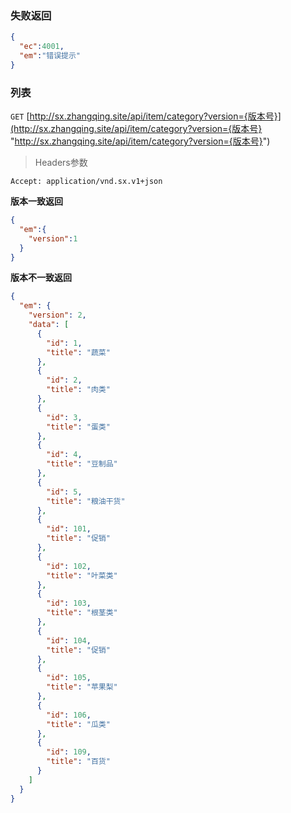 ### 失败返回
```json
{
  "ec":4001,
  "em":"错误提示"
}
```

### 列表
`GET` [http://sx.zhangqing.site/api/item/category?version={版本号}](http://sx.zhangqing.site/api/item/category?version={版本号} "http://sx.zhangqing.site/api/item/category?version={版本号}")

> Headers参数

`Accept: application/vnd.sx.v1+json`

**版本一致返回**
```json
{
  "em":{
    "version":1
  }
}
```
**版本不一致返回**
```json
{
  "em": {
    "version": 2,
    "data": [
      {
        "id": 1,
        "title": "蔬菜"
      },
      {
        "id": 2,
        "title": "肉类"
      },
      {
        "id": 3,
        "title": "蛋类"
      },
      {
        "id": 4,
        "title": "豆制品"
      },
      {
        "id": 5,
        "title": "粮油干货"
      },
      {
        "id": 101,
        "title": "促销"
      },
      {
        "id": 102,
        "title": "叶菜类"
      },
      {
        "id": 103,
        "title": "根茎类"
      },
      {
        "id": 104,
        "title": "促销"
      },
      {
        "id": 105,
        "title": "苹果梨"
      },
      {
        "id": 106,
        "title": "瓜类"
      },
      {
        "id": 109,
        "title": "百货"
      }
    ]
  }
}
```


